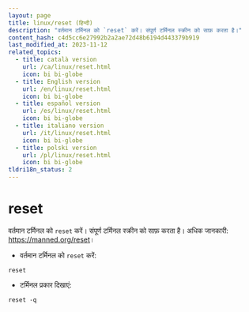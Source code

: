 ```yaml
---
layout: page
title: linux/reset (हिन्दी)
description: "वर्तमान टर्मिनल को `reset` करें। संपूर्ण टर्मिनल स्क्रीन को साफ़ करता है।"
content_hash: c4d5cc6e27992b2a2ae72d48b6194d443379b919
last_modified_at: 2023-11-12
related_topics:
  - title: català version
    url: /ca/linux/reset.html
    icon: bi bi-globe
  - title: English version
    url: /en/linux/reset.html
    icon: bi bi-globe
  - title: español version
    url: /es/linux/reset.html
    icon: bi bi-globe
  - title: italiano version
    url: /it/linux/reset.html
    icon: bi bi-globe
  - title: polski version
    url: /pl/linux/reset.html
    icon: bi bi-globe
tldri18n_status: 2
---
```

# reset

वर्तमान टर्मिनल को `reset` करें। संपूर्ण टर्मिनल स्क्रीन को साफ़ करता है।
अधिक जानकारी: <https://manned.org/reset>।

- वर्तमान टर्मिनल को `reset` करें:

`reset`

- टर्मिनल प्रकार दिखाएं:

`reset -q`
